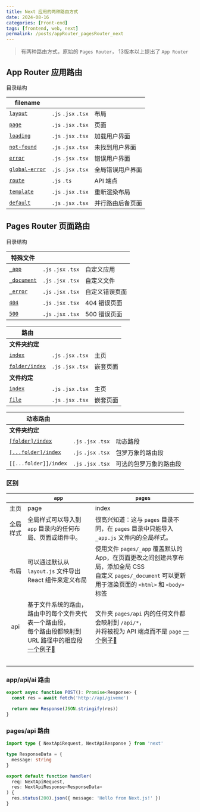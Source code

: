 ```yaml
---
title: Next 应用的两种路由方式 
date: 2024-08-16
categories: [Front-end]
tags: [frontend, web, next]
permalink: /posts/appRouter_pagesRouter_next
---
```




> 有两种路由方式，原始的 `Pages Router`， 13版本以上提出了 `App Router` 

## App Router 应用路由

目录结构

| filename                                                     |                     |                  |
| ------------------------------------------------------------ | ------------------- | ---------------- |
| [`layout`](https://next.nodejs.cn/docs/app/api-reference/file-conventions/layout) | `.js` `.jsx` `.tsx` | 布局             |
| [`page`](https://next.nodejs.cn/docs/app/api-reference/file-conventions/page) | `.js` `.jsx` `.tsx` | 页面             |
| [`loading`](https://next.nodejs.cn/docs/app/api-reference/file-conventions/loading) | `.js` `.jsx` `.tsx` | 加载用户界面     |
| [`not-found`](https://next.nodejs.cn/docs/app/api-reference/file-conventions/not-found) | `.js` `.jsx` `.tsx` | 未找到用户界面   |
| [`error`](https://next.nodejs.cn/docs/app/api-reference/file-conventions/error) | `.js` `.jsx` `.tsx` | 错误用户界面     |
| [`global-error`](https://next.nodejs.cn/docs/app/api-reference/file-conventions/error#global-errorjs) | `.js` `.jsx` `.tsx` | 全局错误用户界面 |
| [`route`](https://next.nodejs.cn/docs/app/api-reference/file-conventions/route) | `.js` `.ts`         | API 端点         |
| [`template`](https://next.nodejs.cn/docs/app/api-reference/file-conventions/template) | `.js` `.jsx` `.tsx` | 重新渲染布局     |
| [`default`](https://next.nodejs.cn/docs/app/api-reference/file-conventions/default) | `.js` `.jsx` `.tsx` | 并行路由后备页面 |

## Pages Router 页面路由

目录结构

| 特殊文件                                                     |                     |                |
| ------------------------------------------------------------ | ------------------- | -------------- |
| [`_app`](https://next.nodejs.cn/docs/pages/building-your-application/routing/custom-app) | `.js` `.jsx` `.tsx` | 自定义应用     |
| [`_document`](https://next.nodejs.cn/docs/pages/building-your-application/routing/custom-document) | `.js` `.jsx` `.tsx` | 自定义文件     |
| [`_error`](https://next.nodejs.cn/docs/pages/building-your-application/routing/custom-error#more-advanced-error-page-customizing) | `.js` `.jsx` `.tsx` | 自定义错误页面 |
| [`404`](https://next.nodejs.cn/docs/pages/building-your-application/routing/custom-error#404-page) | `.js` `.jsx` `.tsx` | 404 错误页面   |
| [`500`](https://next.nodejs.cn/docs/pages/building-your-application/routing/custom-error#500-page) | `.js` `.jsx` `.tsx` | 500 错误页面   |

| 路由                                                         |                     |          |
| ------------------------------------------------------------ | ------------------- | -------- |
| **文件夹约定**                                               |                     |          |
| [`index`](https://next.nodejs.cn/docs/pages/building-your-application/routing/pages-and-layouts#index-routes) | `.js` `.jsx` `.tsx` | 主页     |
| [`folder/index`](https://next.nodejs.cn/docs/pages/building-your-application/routing/pages-and-layouts#index-routes) | `.js` `.jsx` `.tsx` | 嵌套页面 |
| **文件约定**                                                 |                     |          |
| [`index`](https://next.nodejs.cn/docs/pages/building-your-application/routing/pages-and-layouts#index-routes) | `.js` `.jsx` `.tsx` | 主页     |
| [`file`](https://next.nodejs.cn/docs/pages/building-your-application/routing/pages-and-layouts) | `.js` `.jsx` `.tsx` | 嵌套页面 |

| 动态路由                                                     |                     |                        |
| ------------------------------------------------------------ | ------------------- | ---------------------- |
| **文件夹约定**                                               |                     |                        |
| [`[folder]/index`](https://next.nodejs.cn/docs/pages/building-your-application/routing/dynamic-routes) | `.js` `.jsx` `.tsx` | 动态路段               |
| [`[...folder]/index`](https://next.nodejs.cn/docs/pages/building-your-application/routing/dynamic-routes#catch-all-segments) | `.js` `.jsx` `.tsx` | 包罗万象的路由段       |
| `[[...folder]]/index`                                        | `.js` `.jsx` `.tsx` | 可选的包罗万象的路由段 |



### 区别

|          | `app`                                                        | `pages`                                                      |
| :------: | ------------------------------------------------------------ | ------------------------------------------------------------ |
|   主页   | page                                                         | index                                                        |
| 全局样式 | 全局样式可以导入到 `app` 目录内的任何布局、页面或组件中。    | 很高兴知道：这与 `pages` 目录不同，在 `pages` 目录中只能导入 `_app.js` 文件内的全局样式。 |
|   布局   | 可以通过默认从 `layout.js` 文件导出 React 组件来定义布局     | 使用文件 `pages/_app` 覆盖默认的 App，在页面更改之间创建共享布局，添加全局 CSS<br />自定义 `pages/_document` 可以更新用于渲染页面的 `<html>` 和 `<body>` 标签 |
|   api    | 基于文件系统的路由，路由中的每个文件夹代表一个路由段，<br />每个路由段都映射到 URL 路径中的相应段 [一个例子🌰](#app_api) | 文件夹 `pages/api` 内的任何文件都会映射到 `/api/*`，<br />并将被视为 API 端点而不是 `page` [一个例子🌰](#pages_api) |
|          |                                                              |                                                              |
|          |                                                              |                                                              |
|          |                                                              |                                                              |
|          |                                                              |                                                              |
|          |                                                              |                                                              |





### app/api/ai 路由 <span id="app_api"></span>

```ts
export async function POST(): Promise<Response> {
  const res = await fetch('http://api/giveme')

  return new Response(JSON.stringify(res))
}
```



### pages/api 路由 <span id="pages_api"></span>

```ts
import type { NextApiRequest, NextApiResponse } from 'next'

type ResponseData = {
  message: string
}

export default function handler(
  req: NextApiRequest,
  res: NextApiResponse<ResponseData>
) {
  res.status(200).json({ message: 'Hello from Next.js!' })
}
```

